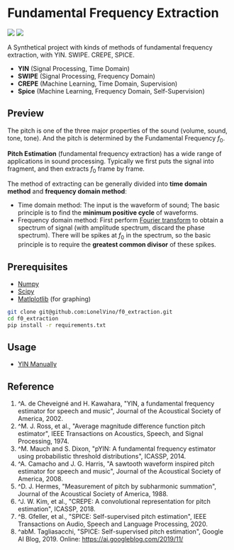 # Fundamental Frequency Extraction

![](https://img.shields.io/badge/Python-v3.8-orange) ![](https://img.shields.io/badge/Ubuntu-E95420?style=for-the-badge&logo=ubuntu&logoColor=white)

A Synthetical project with kinds of methods of fundamental frequency extraction, with YIN. SWIPE. CREPE, SPICE.

- **YIN** (Signal Processing, Time Domain)
- **SWIPE** (Signal Processing, Frequency Domain)
- **CREPE**  (Machine Learning, Time Domain, Supervision)
- **Spice** (Machine Learning, Frequency Domain, Self-Supervision)

## Preview
The pitch is one of the three major properties of the sound (volume, sound, tone, tone). And the pitch is determined by the Fundamental Frequency $f_0$.

**Pitch Estimation** (fundamental frequency extraction) has a wide range of applications in sound processing. Typically we first puts the signal into fragment, and then extracts $f_0$ frame by frame.

The method of extracting can be generally divided into **time domain method** and **frequency domain method**:

- Time domain method: The input is the waveform of sound; The basic  principle is to find the **minimum positive cycle** of waveforms.
- Frequency domain method: First perform <u>Fourier transform</u> to obtain a spectrum of signal (with amplitude spectrum, discard the phase spectrum). There will be spikes at $f_0$ in the spectrum, so the basic principle is to require the **greatest common divisor** of these spikes.

## Prerequisites

 * [Numpy](http://www.numpy.org/)
 * [Scipy](http://www.scipy.org/)
 * [Matlplotlib](http://matplotlib.org/) (for graphing)

```bash
git clone git@github.com:LonelVino/f0_extraction.git
cd f0_extraction
pip install -r requirements.txt
```

## Usage
- [YIN Manually](./YIN/README.md)

## Reference

1. ^A. de Cheveigné and H. Kawahara, "YIN, a fundamental frequency estimator for speech and music", Journal of the Acoustical Society of America, 2002.
2. ^M. J. Ross, et al., "Average magnitude difference function pitch estimator", IEEE Transactions on Acoustics, Speech, and Signal Processing, 1974.
3. ^M. Mauch and S. Dixon, "pYIN: A fundamental frequency estimator using probabilistic threshold distributions", ICASSP, 2014.
4. ^A. Camacho and J. G. Harris, "A sawtooth waveform inspired pitch estimator for speech and music", Journal of the Acoustical Society of America, 2008.
5. ^D. J. Hermes, "Measurement of pitch by subharmonic summation", Journal of the Acoustical Society of America, 1988.
6. ^J. W. Kim, et al., "CREPE: A convolutional representation for pitch estimation", ICASSP, 2018.
7. ^B. Gfeller, et al., "SPICE: Self-supervised pitch estimation", IEEE Transactions on Audio, Speech and Language Processing, 2020.
8. ^abM. Tagliasacchi, "SPICE: Self-supervised pitch estimation", Google AI Blog, 2019. Online: https://ai.googleblog.com/2019/11/